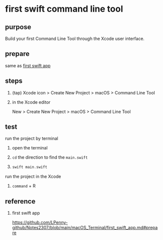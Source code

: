 # first swift command line tool

## purpose

Build your first Command Line Tool through the Xcode user interface. 

## prepare

same as [first swift app](https://github.com/LPenny-github/Notes2307/blob/main/macOS_Terminal/first_swift_app.md#prepare)

## steps

1. (tap) Xcode icon > Create New Project > macOS > Command Line Tool 

1. in the Xcode editor

    New > Create New Project > macOS > Command Line Tool

## test

run the project by terminal

1. open the terminal

1. `cd` the direction to find the `main.swift`

1. 
    ```swift
    swift main.swift
    ```
run the project in the Xcode

1. `command` + R

## reference

1. first swift app
    
    https://github.com/LPenny-github/Notes2307/blob/main/macOS_Terminal/first_swift_app.md#prepare


